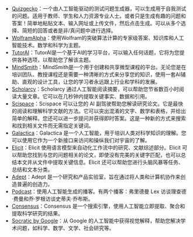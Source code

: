 - [Quizgecko](https://quizgecko.com)：一个由人工智能驱动的测试问题生成器，可以生成用于自我测试的问题。适用于教师、学生和人力资源专业人士。或者只是生成有趣的问题和答案！简单地粘贴文本、输入网址或上传文件，然后点击生成。可以从多个选择、简短的回答或者是非/真问题中进行选择。
- [WolframAlpha](https://wolframalpha.com)：使用Wolfram的突破算法计算的专家级答案、知识库和人工智能技术。数学和科学为主题。
- [TutorAI](https://tutorai.me)：TutorAI是一个基于AI的学习平台，可以输入任何话题，它将为您提供各种选项，以帮助您了解该主题。
- [MindSmith](https://mindsmith.ai)：MindSmith是一个用于创建和共享微型课程的平台。无论您是在培训团队、教授课程还是需要一种清晰的方式来分享您的知识，使用一套AI辅助、直观的设计工具，让您的学习者永远跟上行业和学科的发展。
- [Scholarcy](https://scholarcy.com)：Scholarcy 通过人工智能阅读摘要，可以帮助您节省数百小时阅读大量文章。它可以在几秒钟内提取关键事实、数据和引用。
- [Scispace](https://typeset.io)：Scispace 可以让您的 AI 副驾驶帮助您解读研究论文。它是最快的阅读和理解科学文献的方法。它可以突出混淆的文字、数学和表格，并给出简单的解释。您还可以进一步提问并获得即时答案。这是一种新的方式来搜索和找到相关文件而无需指定关键词。
- [Galactica](https://galactica.org)：Galactica 是一个人工智能，用于培训人类对科学知识的理解。您可以使用它作为一个新接口来访问和操纵我们对宇宙的了解。
- [Elicit](https://elicit.org)：Elicit 使用语言模型来自动化工作流中的研究、文献综述部分。Elicit 可以帮助您找到与您的问题相关的论文，即使没有完美的关键字匹配，也可以总结本文并从文件中提取关键信息。Elicit 还可以帮助您进行头脑风暴等任务、总结和文本分类。
- [Adept](https://adept.ai)：Adept 是一个研究和产品实验室，旨在通过将人类和计算机协作来创造普遍的创造力。
- [Podcast](https://podcast.ai)：使用人工智能生成的播客。有两个播客：弗里德曼 Lex 访谈理查德·费曼和乔·罗根访谈史蒂夫·乔布斯。
- [Consensus](https://consensus.app)：Consensus 是一个搜索引擎，使用人工智能立即提取、聚合和提取科学研究的结果。
- [Socratic by Google](https://socratic.org)：从 Google 的人工智能中获得视觉解释，帮助您解决学术问题，如科学、数学、文学、社会研究等。